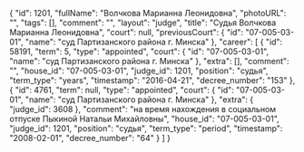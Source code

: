 {
    "id": 1201,
    "fullName": "Волчкова Марианна Леонидовна",
    "photoURL": "",
    "tags": [],
    "comment": "",
    "layout": "judge",
    "title": "Судья Волчкова Марианна Леонидовна",
    "court": null,
    "previousCourt": {
        "id": "07-005-03-01",
        "name": "суд Партизанского района г. Минска"
    },
    "career": [
        {
            "id": 58191,
            "term": 5,
            "type": "appointed",
            "court": {
                "id": "07-005-03-01",
                "name": "суд Партизанского района г. Минска"
            },
            "extra": [],
            "comment": "",
            "house_id": "07-005-03-01",
            "judge_id": 1201,
            "position": "судья",
            "term_type": "years",
            "timestamp": "2016-04-21",
            "decree_number": "153"
        },
        {
            "id": 4761,
            "term": null,
            "type": "appointed",
            "court": {
                "id": "07-005-03-01",
                "name": "суд Партизанского района г. Минска"
            },
            "extra": {
                "judge_id": 3608
            },
            "comment": "на время нахождения в социальном отпуске Пыкиной Натальи Михайловны",
            "house_id": "07-005-03-01",
            "judge_id": 1201,
            "position": "судья",
            "term_type": "period",
            "timestamp": "2008-02-01",
            "decree_number": "64"
        }
    ]
}
